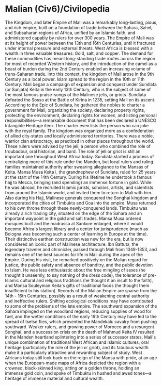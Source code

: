 # Malian (Civ6)/Civilopedia

The Kingdom, and later Empire of Mali was a remarkably long-lasting, pious, and rich empire, built on a foundation of trade between the Sahara, Sahel, and Subsaharan regions of Africa, unified by an Islamic faith, and administered capably by rulers for over 300 years. The Empire of Mali was at its height of power between the 13th and 16th Centuries, until it fractured under internal pressure and external threats.
West Africa is blessed with a wealth in three valuable treasures: Gold, salt, and copper. The demand for these commodities has meant long-standing trade routes across the region for most of recorded Western history, and the introduction of the camel as a beast of burden during the 2nd Century enabled an increasing volume of trans-Saharan trade.
Into this context, the kingdom of Mali arose in the 9th Century as a local power. Islam spread to the region in the 10th or 11th Century. Mali began a campaign of expansion and conquest under Sundiata (or Sunjata) Keita in the early 13th Century, who is the subject of some of the most famous praise-songs of the Malinese jelis, or griots. Sundiata defeated the Sosso at the Battle of Kirina in 1235, setting Mali on its ascent. According to the Epic of Sundiata, he gathered the nobles to charter a government for Mali, organizing the society, declaring property rights, protecting the environment, declaring rights for women, and listing personal responsibilities—a remarkable document that has been declared a UNESCO Intangible Heritage item. The charter even lists the person who can joke with the royal family.
The kingdom was organized more as a confederation of allied city-states and locally administered territories. There was a noble, warrior clan aristocracy, as practiced in other places throughout the world. These rulers were advised by the jeli, a person who combined the role of troubadour, oral historian, and bard. The role of jeli or griot is still an important one throughout West Africa today. Sundiata started a process of centralizing more of this rule under the Manden, but local rulers and ruling families maintained authority after swearing allegiance to the Mansas of Keita.
Mansa Musa Keita I, the grandnephew of Sundiata, ruled for 25 years at the start of the 14th Century. During his lifetime he undertook a famous hajj to Mecca, bringing (and spending) an immense fortune in gold. While he was abroad, he recruited Islamic jurists, scholars, artists, and scientists from around the Islamic world, and invited them to return to Mali with him. Also during his Hajj, Malinese generals conquered the Songhai kingdom and incorporated the cities of Timbuktu and Goa into the empire. Musa returned to his own throne through these newly-conquered lands.
Timbuktu was already a rich trading city, situated on the edge of the Sahara and an important waypoint in the gold and salt trades. Mansa Musa ordered mosques built and the madrassa at Sankore enlarged, where it would become Africa's largest library and a center for jurisprudence (much as Bologna was becoming such a center of learning in Europe at the time). Their distinctive earthen construction was new for the era, but is now considered an iconic part of Malinese architecture.
Ibn Battuta, the legendary traveler and chronicler, passed through Mali from 1349-1353, and remains one of the best sources for life in Mali during the apex of the Empire. During his visit, he remarked positively on the Malian regard for justice, the public safety and absence of banditry, and the public devotion to Islam. He was less enthusiastic about the free mingling of sexes (he thought it unseemly, to say nothing of the dress code), the tolerance of pre-Islamic cultural and religious traditions (he thought it an insult to the faith), and Mansa Souleyman Keita's gifts of traditional foods (he thought them insufficient to his station).
Records of the Malian Empire are sparse from the 14th - 16th Centuries, possibly as a result of weakening central authority and ineffective rulers. Shifting ecological conditions may have contributed to some of the problems of the late empire. The southward expansion of the Sahara impinged on the woodland regions, reducing supplies of wood for fuel, and the wetter conditions of the early 16th Century may have led to the spread of tsetse flies, which prevented the Mandekalu cavalry from pushing southward. Weaker rulers, and growing power of Morocco and a resurgent Songhai, and a succession crisis on the death of Mahmud Keita IV resulted in the Manden heartland splintering into a series of successor states.
Mali's unique combination of traditional West African and Islamic cultures, oral heritage (particularly the role of the jeli or griot), and its fabulous wealth make it a particularly attractive and rewarding subject of study. West Africans today still look back on the reign of the Mansa with pride, at an age when the European-made maps of Africa depicted the region with a crowned, black-skinned king, sitting on a golden throne, holding an immense gold coin, and spoke of Timbuktu in hushed and awed tones—a heritage of immense material and cultural wealth.